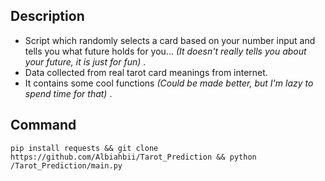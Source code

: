 ## Description
* Script which randomly selects a card based on your number input and tells you what future holds for you... _(It doesn't really tells you about your future, it is just for fun)_ . 
* Data collected from real tarot card meanings from internet.
* It contains some cool functions _(Could be made better, but I'm lazy to spend time for that)_ .
## Command
`pip install requests && git clone https://github.com/Albiahbii/Tarot_Prediction && python /Tarot_Prediction/main.py`
